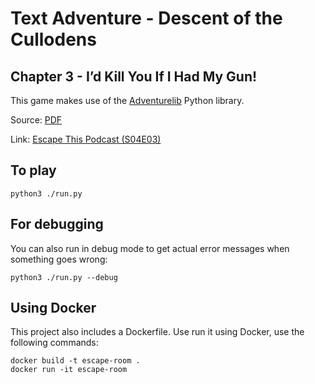 # Text Adventure - Descent of the Cullodens
## Chapter 3 - I’d Kill You If I Had My Gun!

This game makes use of the [Adventurelib](https://adventurelib.readthedocs.io/en/stable/) Python library.

Source: [PDF](https://drive.google.com/file/d/1flH5tXNHh-ks1RYCTHMwxx8EgXRroGiM/view)

Link: [Escape This Podcast (S04E03)](http://www.escapethispodcast.com/e/descent-of-the-cullodens-chapter-3-id-kill-you-if-i-had-my-gun-ft-triple-jeopardy-lee-amy-and-alistair/)


## To play

```
python3 ./run.py
```

## For debugging

You can also run in debug mode to get actual error messages when something goes wrong:

```
python3 ./run.py --debug
```

## Using Docker

This project also includes a Dockerfile. Use run it using Docker, use the following commands:

```
docker build -t escape-room .
docker run -it escape-room
```